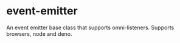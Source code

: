 # event-emitter
An event emitter base class that supports omni-listeners. Supports browsers, node and deno.
